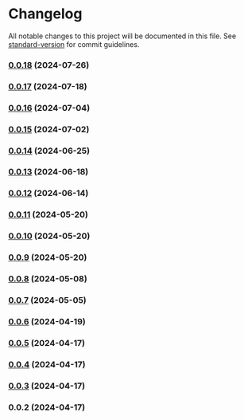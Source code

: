 # Changelog

All notable changes to this project will be documented in this file. See [standard-version](https://github.com/conventional-changelog/standard-version) for commit guidelines.

### [0.0.18](https://github.com/unihedge-org/core/compare/v0.0.17...v0.0.18) (2024-07-26)

### [0.0.17](https://github.com/unihedge-org/core/compare/v0.0.16...v0.0.17) (2024-07-18)

### [0.0.16](https://github.com/unihedge-org/core/compare/v0.0.15...v0.0.16) (2024-07-04)

### [0.0.15](https://github.com/unihedge-org/core/compare/v0.0.14...v0.0.15) (2024-07-02)

### [0.0.14](https://github.com/unihedge-org/core/compare/v0.0.13...v0.0.14) (2024-06-25)

### [0.0.13](https://github.com/unihedge-org/core/compare/v0.0.12...v0.0.13) (2024-06-18)

### [0.0.12](https://github.com/unihedge-org/core/compare/v0.0.11...v0.0.12) (2024-06-14)

### [0.0.11](https://github.com/unihedge-org/core/compare/v0.0.10...v0.0.11) (2024-05-20)

### [0.0.10](https://github.com/unihedge-org/core/compare/v0.0.9...v0.0.10) (2024-05-20)

### [0.0.9](https://github.com/unihedge-org/core/compare/v0.0.8...v0.0.9) (2024-05-20)

### [0.0.8](https://github.com/unihedge-org/core/compare/v0.0.7...v0.0.8) (2024-05-08)

### [0.0.7](https://github.com/unihedge-org/core/compare/v0.0.6...v0.0.7) (2024-05-05)

### [0.0.6](https://github.com/unihedge-org/core/compare/v0.0.5...v0.0.6) (2024-04-19)

### [0.0.5](https://github.com/unihedge-org/core/compare/v0.0.4...v0.0.5) (2024-04-17)

### [0.0.4](https://github.com/unihedge-org/core/compare/v0.0.3...v0.0.4) (2024-04-17)

### [0.0.3](https://github.com/unihedge-org/core/compare/v0.0.2...v0.0.3) (2024-04-17)

### 0.0.2 (2024-04-17)
